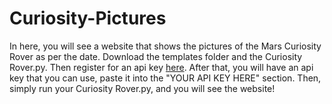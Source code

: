 # Curiosity-Pictures
In here, you will see a website that shows the pictures of the Mars Curiosity Rover as per the date. Download the templates folder and the Curiosity Rover.py. Then register for an api key [here](api.nasa.gov). After that, you will have an api key that you can use, paste it into the "YOUR API KEY HERE" section. Then, simply run your Curiosity Rover.py, and you will see the website!

